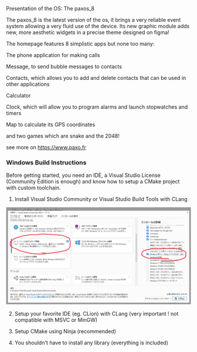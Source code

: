 Presentation of the OS: The paxos_8

The paxos_8 is the latest version of the os, it brings a very reliable event system allowing a very fluid use of the device. Its new graphic module adds new, more aesthetic widgets in a precise theme designed on figma!

The homepage features 8 simplistic apps but none too many:

The phone application for making calls

Message, to send bubble messages to contacts

Contacts, which allows you to add and delete contacts that can be used in other applications

Calculator

Clock, which will allow you to program alarms and launch stopwatches and timers

Map to calculate its GPS coordinates

and two games which are snake and the 2048!

see more on https://www.paxo.fr

### Windows Build Instructions

Before getting started, you need an IDE, a Visual Studio License (Community Edition is enough) and know how to setup a CMake project with custom toolchain.

1. Install Visual Studio Community or Visual Studio Build Tools with CLang

![CLang selected on the right of Visual Studio Installer](docs/images/clang_visual_studio_install.png)

2. Setup your favorite IDE (eg. CLion) with CLang (very important ! not compatible with MSVC or MinGW)

3. Setup CMake using Ninja (recommended)

4. You shouldn't have to install any library (everything is included)